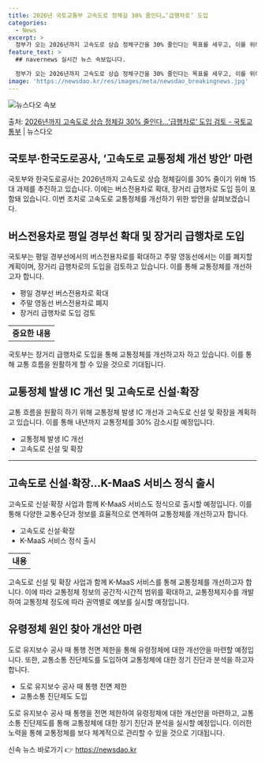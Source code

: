 ```yaml
---
title: 2026년 국토교통부 고속도로 정체길 30% 줄인다…‘급행차로’ 도입
categories:
  - News
excerpt: >
  정부가 오는 2026년까지 고속도로 상습 정체구간을 30% 줄인다는 목표를 세우고, 이를 위해장거리 급행차로…
feature_text: >
  ## navernews 실시간 뉴스 속보입니다.

  정부가 오는 2026년까지 고속도로 상습 정체구간을 30% 줄인다는 목표를 세우고, 이를 위해장거리 급행차로…
image: 'https://newsdao.kr/res/images/meta/newsdao_breakingnews.jpg'
---
```


![뉴스다오 속보](https://newsdao.kr/res/images/meta/newsdao_breakingnews.jpg)

<p>출처: <a href="https://newsdao.kr/3659" rel="dofollow">2026년까지 고속도로 상습 정체길 30% 줄인다…‘급행차로’ 도입 검토 - 국토교통부</a> | 뉴스다오</p>

<h2 data-ke-size="size26">국토부·한국도로공사, ‘고속도로 교통정체 개선 방안’ 마련</h2>
<p data-ke-size="size16">국토부와 한국도로공사는 2026년까지 고속도로 상습 정체길이를 30% 줄이기 위해 15대 과제를 추진하고 있습니다. 이에는 버스전용차로 확대, 장거리 급행차로 도입 등이 포함돼 있습니다. 이번 조치로 고속도로 교통정체를 개선하기 위한 방안을 살펴보겠습니다.</p>

<h2 data-ke-size="size26">버스전용차로 평일 경부선 확대 및 장거리 급행차로 도입</h2>
<p data-ke-size="size16">국토부는 평일 경부선에서의 버스전용차로를 확대하고 주말 영동선에서는 이를 폐지할 계획이며, 장거리 급행차로의 도입을 검토하고 있습니다. 이를 통해 교통정체를 개선하고자 합니다.</p>

<ul>
  <li>평일 경부선 버스전용차로 확대</li>
  <li>주말 영동선 버스전용차로 폐지</li>
  <li>장거리 급행차로 도입 검토</li>
</ul>

<table>
  <tr>
    <td style="text-align: center; height: 17px;"><b>중요한 내용</b></td>
  </tr>
</table>
<p data-ke-size="size16">국토부는 장거리 급행차로 도입을 통해 교통정체를 개선하고자 하고 있습니다. 이를 통해 교통 흐름을 원활하게 할 수 있을 것으로 기대됩니다.</p>

<h2 data-ke-size="size26">교통정체 발생 IC 개선 및 고속도로 신설·확장</h2>
<p data-ke-size="size16">교통 흐름을 원활히 하기 위해 교통정체 발생 IC 개선과 고속도로 신설 및 확장을 계획하고 있습니다. 이를 통해 내년까지 교통정체를 30% 감소시킬 예정입니다.</p>

<ul>
  <li>교통정체 발생 IC 개선</li>
  <li>고속도로 신설 및 확장</li>
</ul>

<hr>

<h2 data-ke-size="size26">고속도로 신설·확장…K-MaaS 서비스 정식 출시</h2>
<p data-ke-size="size16">고속도로 신설·확장 사업과 함께 K-MaaS 서비스도 정식으로 출시할 예정입니다. 이를 통해 다양한 교통수단과 정보를 효율적으로 연계하여 교통정체를 개선하고자 합니다.</p>

<ul>
  <li>고속도로 신설·확장</li>
  <li>K-MaaS 서비스 정식 출시</li>
</ul>

<table>
  <tr>
    <td style="text-align: center; height: 17px;"><b>내용</b></td>
  </tr>
</table>

<p data-ke-size="size16">고속도로 신설 및 확장 사업과 함께 K-MaaS 서비스를 통해 교통정체를 개선하고자 합니다. 이에 따라 교통정체 정보의 공간적·시간적 범위를 확대하고, 교통정체지수를 개발하여 교통정체 정도에 따라 권역별로 예보를 실시할 예정입니다.</p>

<h2 data-ke-size="size26">유령정체 원인 찾아 개선안 마련</h2>
<p data-ke-size="size16">도로 유지보수 공사 때 통행 전면 제한을 통해 유령정체에 대한 개선안을 마련할 예정입니다. 또한, 교통소통 진단제도를 도입하여 교통정체에 대한 정기 진단과 분석을 하고자 합니다.</p>

<ul>
  <li>도로 유지보수 공사 때 통행 전면 제한</li>
  <li>교통소통 진단제도 도입</li>
</ul>

<p data-ke-size="size16">도로 유지보수 공사 때 통행을 전면 제한하여 유령정체에 대한 개선안을 마련하고, 교통소통 진단제도를 통해 교통정체에 대한 정기 진단과 분석을 실시할 예정입니다. 이러한 노력을 통해 교통정체를 보다 체계적으로 관리할 수 있을 것으로 기대됩니다.</p> 

신속 뉴스 바로가기 👉 <a href="https://newsdao.kr" rel="dofollow">https://newsdao.kr</a>



